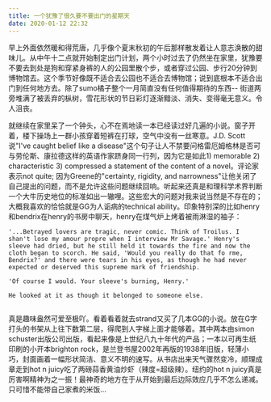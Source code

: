 ```yaml
---
title: 一个犹豫了很久要不要出门的星期天
date: 2020-01-12 22:32
---
```




早上外面依然暖和得荒唐，几乎像个夏末秋初的午后那样散发着让人意志涣散的甜味儿。从中午十二点就开始制定出门计划，两个小时过去了仍然坐在家里，犹豫要不要去到处是狗和穿紧身裤的人的公园里散个步，或者穿过公园、步行20分钟到博物馆去。这个季节好像既不适合去公园也不适合去博物馆；说到底根本不适合出门到任何地方去。除了sumo橘子整个一月简直没有任何值得期待的东西-- 街道两旁堆满了被丢弃的枞树，雪花形状的节日彩灯逐渐黯淡、消失、变得毫无意义。令人沮丧。

就继续在家里呆了一个钟头，心不在焉地读一本已经读过好几遍的小说。窗子开着，楼下操场上一群小孩穿着短裤在打球，空气中没有一丝寒意。J.D. Scott说"I've caught belief like a disease"这个句子让人不禁要问格雷厄姆格林是否可与劳伦斯、康拉德这样的英语作家跻身同一行列，因为它是如此1) memorable 2) characteristic 3) compressed a statement of the content of a novel。评论家表示not quite; 因为Greene的"certainty, rigidity, and narrowness"让他关闭了自己提出的问题，而不是允许这些问题继续回响。听起来还真是和理科学术界判断一个大牛历史地位的标准如出一辙哩。这些宏大的问题对我来说当然是不存在的；大概我喜欢的恰恰就是GG为人诟病的technical ability。印象特别深的比如henry和bendrix在henry的书房中聊天，henry在煤气炉上烤着被雨淋湿的袖子：


```
'...Betrayed lovers are tragic, never comic. Think of Troilus. I shan't lose my amour propre when I interview Mr Savage.' Henry's sleeve had dried, but he still held it towards the fire and now the cloth began to scorch. He said, 'Would you really do that fo rme, Bendrix?' and there were tears in his eyes, as though he had never expected or deserved this supreme mark of friendship.

'Of course I would. Your sleeve's burning, Henry.'

He looked at it as though it belonged to someone else.
 
```

真是趣味盎然可爱至极吖。看着看着就去strand又买了几本GG的小说。放在G字打头的书架从上往下数第二层，得爬到人字梯上面才能够着。其中两本由simon schuster出版公司出版，看起来像是上世纪八九十年代的产品；一本以可再生纸印刷的小开本brighton rock，是兰登书屋2002年再版的1938年旧版，轻薄小巧，封面画着一幅形状简洁、意义不明的速写。从书店出来天气骤然变冷，顺理成章走到hot n juicy吃了两磅蒜香黄油炒虾（辣度=超级辣）。纽约的hot n juicy真是厉害啊精神为之一振！最神奇的地方在于从开始到最后边际效应几乎不怎么递减。只可惜不能带自己家煮的米饭...



